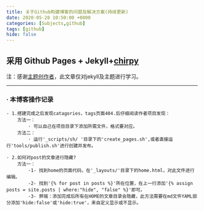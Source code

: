 ```yaml
---
title: 关于Github构建博客的问题及解决方案(持续更新)
date: 2020-05-28 10:50:00 +0800
categories: [Subjects,github]
tags: [github]
hide: false
---
```


##  采用 Github Pages + Jekyll+[chirpy](https://chirpy.cotes.info/posts/write-a-new-post/)
注：感谢[主题创作者](https://github.com/cotes2020/jekyll-theme-chirpy)，此文章仅对jekyll及主题进行学习。

---
### · 本博客操作记录
    - 1.搭建完成之后发现catagories，tags页面404.后仔细阅读作者项目发现：
        方法一：
            · 可以自己在项目目录下添加所需文件，格式要对应。
        方法二：
            · 运行'_scripts/sh/ '目录下的'create_pages.sh',或者直接运行'tools/publish.sh'进行创建并发布。

    - 2.如何对post的文章进行隐藏?
        方法一：
            -1- 找到home的页面代码，在'_layouts/'目录下的home.html，对此文件进行编辑。
            -2- 找到'{% for post in posts %}'所在位置，在上一行添加'{% assign posts = site.posts | where:"hide", "false" %}'即可。
            -3- 弊端：添加完成后所有在HOME的文章目录会隐藏，此方法需要在md文件YAML部分添加'hide:false'或'hide:true'，来自定义显示或不显示。
